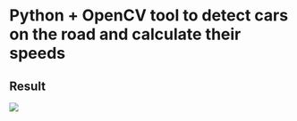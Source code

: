 # Python + OpenCV tool to detect cars on the road and calculate their speeds

## Result
<img src="https://github.com/lucabrevi/Speed_tracking/blob/master/images/speed_tracking.png">
